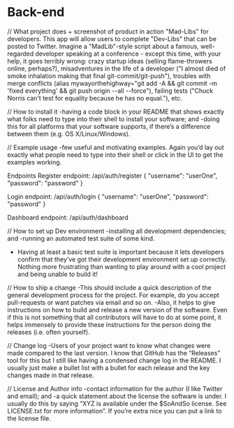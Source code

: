 # Back-end
// What project does + screenshot of product in action
"Mad-Libs" for developers.  This app will allow users to complete "Dev-Libs" that can be posted to Twitter.  Imagine a "MadLib"-style script about a famous, well-regarded developer speaking at a conference - except this time, with your help, it goes terribly wrong: crazy startup ideas (selling flame-throwers online, perhaps?), misadventures in the life of a developer ("I almost died of smoke inhalation making that final git-commit/git-push"), troubles with merge conflicts (alias mywayorthehighway="git add -A && git commit -m 'fixed everything' && git push origin --all --force"), failing tests ("Chuck Norris can’t test for equality because he has no equal."), etc.


// How to install it
-having a code block in your README that shows exactly what folks need to type into their shell to install your software; and
-doing this for all platforms that your software supports, if there’s a difference between them (e.g. OS X/Linux/Windows).


// Example usage
-few useful and motivating examples. Again you’d lay out exactly what people need to type into their shell or click in the UI to get the examples working.

Endpoints
Register endpoint: 
/api/auth/register
{
    "username": "userOne",
    "password": "password"
}

Login endpoint:
/api/auth/login
{
    "username": "userOne",
    "password": "password"
}

Dashboard endpoint:
/api/auth/dashboard


// How to set up Dev environment
-installing all development dependencies; and
-running an automated test suite of some kind.
- Having at least a basic test suite is important because it lets developers confirm that they’ve got their development environment set up correctly. Nothing more frustrating than wanting to play around with a cool project and being unable to build it!


// How to ship a change
-This should include a quick description of the general development process for the project. For example, do you accept pull-requests or want patches via email and so on.
-Also, it helps to give instructions on how to build and release a new version of the software. Even if this is not something that all contributors will have to do at some point, it helps immensely to provide these instructions for the person doing the releases (i.e. often yourself).


// Change log
-Users of your project want to know what changes were made compared to the last version. I know that GitHub has the “Releases” tool for this but I still like having a condensed change log in the README. I usually just make a bullet list with a bullet for each release and the key changes made in that release.


// License and Author info
-contact information for the author (I like Twitter and email); and
-a quick statement about the license the software is under. I usually do this by saying “XYZ is available under the $SoAndSo license. See LICENSE.txt for more information”. If you’re extra nice you can put a link to the license file.


